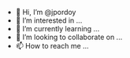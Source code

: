 - 👋 Hi, I’m @jpordoy
- 👀 I’m interested in ...
- 🌱 I’m currently learning ...
- 💞️ I’m looking to collaborate on ...
- 📫 How to reach me ...

<!---
jpordoy/jpordoy is a ✨ special ✨ repository because its `README.md` (this file) appears on your GitHub profile.
You can click the Preview link to take a look at your changes.
--->
